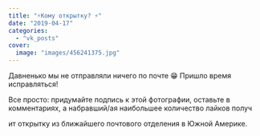 ```yaml
---
title: "⚡Кому открытку? ⚡"
date: "2019-04-17"
categories: 
  - "vk_posts"
cover:
  image: "images/456241375.jpg"
---
```


Давненько мы не отправляли ничего по почте 😁 Пришло время исправляться!

Все просто: придумайте подпись к этой фотографии, оставьте в комментариях, а набравший/ая наибольшее количество лайков получ

<!--more--> ит открытку из ближайшего почтового отделения в Южной Америке.
